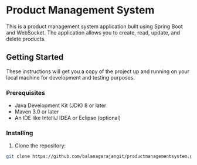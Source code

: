 # Product Management System

This is a product management system application built using Spring Boot and WebSocket. The application allows you to create, read, update, and delete products.

## Getting Started

These instructions will get you a copy of the project up and running on your local machine for development and testing purposes.

### Prerequisites

- Java Development Kit (JDK) 8 or later
- Maven 3.0 or later
- An IDE like IntelliJ IDEA or Eclipse (optional)

### Installing

1. Clone the repository:

```bash
git clone https://github.com/balanagarajangit/productmanagementsystem.git

